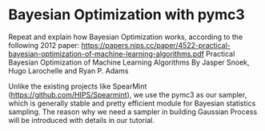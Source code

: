 # Bayesian Optimization with pymc3

Repeat and explain how Bayesian Optimization works, according to the following 2012 paper:
https://papers.nips.cc/paper/4522-practical-bayesian-optimization-of-machine-learning-algorithms.pdf
Practical Bayesian Optimization of Machine Learning Algorithms
By Jasper Snoek, Hugo Larochelle and Ryan P. Adams

Unlike the existing projects like SpearMint (https://github.com/HIPS/Spearmint), we use the pymc3 as our sampler, which is generally stable and pretty efficient module for Bayesian statistics sampling. The reason why we need a sampler in building Gaussian Process will be introduced with details in our tutorial.
